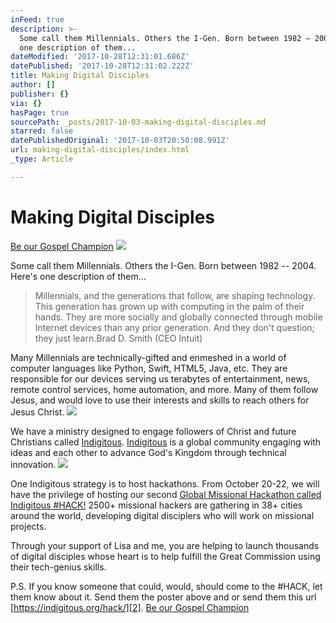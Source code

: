 ```yaml
---
inFeed: true
description: >-
  Some call them Millennials. Others the I-Gen. Born between 1982 – 2004. Here’s
  one description of them...
dateModified: '2017-10-28T12:31:01.686Z'
datePublished: '2017-10-28T12:31:02.222Z'
title: Making Digital Disciples
author: []
publisher: {}
via: {}
hasPage: true
sourcePath: _posts/2017-10-03-making-digital-disciples.md
starred: false
datePublishedOriginal: '2017-10-03T20:50:08.991Z'
url: making-digital-disciples/index.html
_type: Article

---
```

# Making Digital Disciples
[Be our Gospel Champion][0]
![](https://the-grid-user-content.s3-us-west-2.amazonaws.com/07d1d0c4-6969-4254-a0a8-918ad6d2838a.jpg)

Some call them Millennials. Others the I-Gen. Born between 1982 -- 2004\. Here's one description of them...

> Millennials, and the generations that follow, ​are shaping technology. This generation has grown up with computing in the palm of their hands. They are more socially and globally connected through mobile Internet devices than any prior generation. And they don't question; they just learn.Brad D. Smith (CEO Intuit)

Many Millennials are technically-gifted and enmeshed in a world of computer languages like Python, Swift, HTML5, Java, etc. They are responsible for our devices serving us terabytes of entertainment, news, remote control services, home automation, and more. Many of them follow Jesus, and would love to use their interests and skills to reach others for Jesus Christ.
![](https://the-grid-user-content.s3-us-west-2.amazonaws.com/5e4648ef-7f58-46b5-a0ce-c9cf7dbbc46e.png)

We have a ministry designed to engage followers of Christ and future Christians called [Indigitous][1]. [Indigitous][1] is a global community engaging with ideas and each other to advance God's Kingdom through technical innovation.
![](https://the-grid-user-content.s3-us-west-2.amazonaws.com/eaa1bb26-06b1-489f-8b5a-37d9a08d7642.jpg)

One Indigitous strategy is to host hackathons. From October 20-22, we will have the privilege of hosting our second [Global Missional Hackathon called Indigitous \#HACK!][2] 2500+ missional hackers are gathering in 38+ cities around the world, developing digital disciplers who will work on missional projects.

Through your support of Lisa and me, you are helping to launch thousands of digital disciples whose heart is to help fulfill the Great Commission using their tech-genius skills.

P.S. If you know someone that could, would, should come to the \#HACK, let them know about it. Send them the poster above and or send them this url [https://indigitous.org/hack/][2].
[Be our Gospel Champion][0]

[0]: https://give.cru.org/0258043
[1]: https://indigitous.org/
[2]: https://indigitous.org/hack/